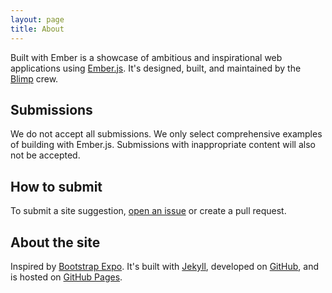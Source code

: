 ```yaml
---
layout: page
title: About
---
```


Built with Ember is a showcase of ambitious and inspirational web applications using [Ember.js](http://emberjs.com). It's designed, built, and maintained by the [Blimp](http://getblimp.com) crew.


## Submissions

We do not accept all submissions. We only select comprehensive examples of building with Ember.js. Submissions with inappropriate content will also not be accepted.

## How to submit

To submit a site suggestion, [open an issue](https://github.com/getblimp/built-with-ember/issues/new) or create a pull request.

## About the site

Inspired by [Bootstrap Expo](http://expo.getbootstrap.com/). It's built with [Jekyll](http://jekyllrb.com), developed on [GitHub](https://github.com/getblimp/built-with-ember), and is hosted on [GitHub Pages](https://pages.github.com).
